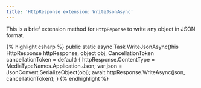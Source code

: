 ```yaml
---
title: 'HttpResponse extension: WriteJsonAsync'
---
```

This is a brief extension method for `HttpReponse` to write any object in JSON format.

{% highlight csharp %}
public static async Task WriteJsonAsync(this HttpResponse httpResponse, object obj, CancellationToken cancellationToken = default)
{
    httpResponse.ContentType = MediaTypeNames.Application.Json;
    var json = JsonConvert.SerializeObject(obj);
    await httpResponse.WriteAsync(json, cancellationToken);
}
{% endhighlight %}
